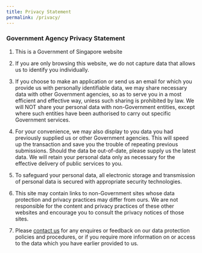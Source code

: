 ```yaml
---
title: Privacy Statement
permalink: /privacy/
---
```

### **Government Agency Privacy Statement**

1. This is a Government of Singapore website

2. If you are only browsing this website, we do not capture data that allows us to identify you individually.

3. If you choose to make an application or send us an email for which you provide us with personally identifiable data, we may share necessary data with other Government agencies, so as to serve you in a most efficient and effective way, unless such sharing is prohibited by law. We will NOT share your personal data with non-Government entities, except where such entities have been authorised to carry out specific Government services.

4. For your convenience, we may also display to you data you had previously supplied us or other Government agencies. This will speed up the transaction and save you the trouble of repeating previous submissions. Should the data be out-of-date, please supply us the latest data. We will retain your personal data only as necessary for the effective delivery of public services to you.

5. To safeguard your personal data, all electronic storage and transmission of personal data is secured with appropriate security technologies.

6. This site may contain links to non-Government sites whose data protection and privacy practices may differ from ours. We are not responsible for the content and privacy practices of these other websites and encourage you to consult the privacy notices of those sites.

7. Please <a href="https://digitalservice.propertynaa.gov.sg/contact/">contact us</a> for any enquires or feedback on our data protection policies and procedures, or if you require more information on or access to the data which you have earlier provided to us.